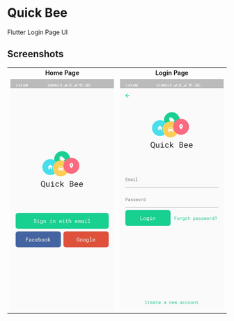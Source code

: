 # Quick Bee

Flutter Login Page UI

## Screenshots

<table>
  <tr>
    <th>Home Page</th>
    <th>Login Page</th>
   </tr>
  <tr>
    <td><img src="homePage.jpeg" width="350"></td>
    <td><img src="loginPage.jpeg" width="350"></td>
   </tr>
 </table>
